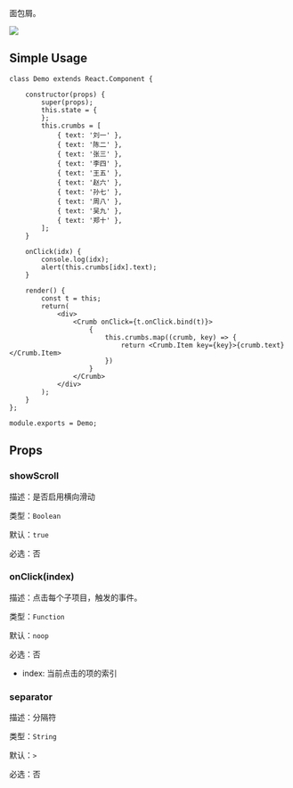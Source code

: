 

面包屑。

![](https://img.alicdn.com/tps/TB1r7gQOVXXXXagXpXXXXXXXXXX-417-73.png)

## Simple Usage

```
class Demo extends React.Component {

    constructor(props) {
        super(props);
        this.state = {
        };
        this.crumbs = [
            { text: '刘一' },
            { text: '陈二' },
            { text: '张三' },
            { text: '李四' },
            { text: '王五' },
            { text: '赵六' },
            { text: '孙七' },
            { text: '周八' },
            { text: '吴九' },
            { text: '郑十' },
        ];
    }

    onClick(idx) {
        console.log(idx);
        alert(this.crumbs[idx].text);
    }

    render() {
        const t = this;
        return(
            <div>
                <Crumb onClick={t.onClick.bind(t)}>
                    {
                        this.crumbs.map((crumb, key) => {
                            return <Crumb.Item key={key}>{crumb.text}</Crumb.Item>
                        })
                    }
                </Crumb>
            </div>
        );
    }
};

module.exports = Demo;
```

## Props

### showScroll

描述：是否启用横向滑动

类型：`Boolean`

默认：`true`

必选：否

### onClick(index)

描述：点击每个子项目，触发的事件。

类型：`Function`

默认：`noop`

必选：否

* index: 当前点击的项的索引

### separator

描述：分隔符	

类型：`String`

默认：`>`

必选：否

